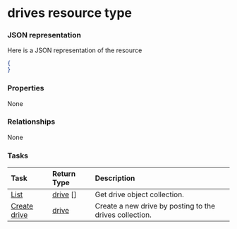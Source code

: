 # drives resource type



### JSON representation

Here is a JSON representation of the resource

<!-- {
  "blockType": "resource",
  "optionalProperties": [

  ],
  "@odata.type": "microsoft.graph.drives"
}-->

```json
{
}

```
### Properties
None

### Relationships
None


### Tasks

| Task		   | Return Type	|Description|
|:---------------|:--------|:----------|
|[List](../api/drive_list.md) | [drive](drive.md) [] |Get drive object collection. |
|[Create drive](../api/drive_post_drives.md) |[drive](drive.md)| Create a new drive by posting to the drives collection.|

<!-- uuid: 0dfe2f17-7830-4587-bb1e-41a3003a27b0
2015-10-19 08:46:45 UTC -->
<!-- {
  "type": "#page.annotation",
  "description": "drives resource",
  "keywords": "",
  "section": "documentation",
  "tocPath": ""
}-->